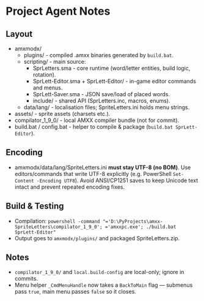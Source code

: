﻿# Project Agent Notes

## Layout
- amxmodx/
  - plugins/ - compiled .amxx binaries generated by `build.bat`.
  - scripting/ - main source:
    - SprLetters.sma - core runtime (word/letter entities, build logic, rotation).
    - SprLett-Editor.sma + SprLett-Editor/ - in-game editor commands and menus.
    - SprLett-Saver.sma - JSON save/load of placed words.
    - include/ - shared API (SprLetters.inc, macros, enums).
  - data/lang/ - localisation files; SpriteLetters.ini holds menu strings.
- assets/ - sprite assets (charsets etc.).
- compilator_1_9_0/ - local AMXX compiler bundle (not for commit).
- build.bat / config.bat - helper to compile & package (`build.bat SprLett-Editor`).

## Encoding
- amxmodx/data/lang/SpriteLetters.ini **must stay UTF-8 (no BOM)**. Use editors/commands that write UTF-8 explicitly (e.g. PowerShell `Set-Content -Encoding UTF8`). Avoid ANSI/CP1251 saves to keep Unicode text intact and prevent repeated encoding fixes.

## Build & Testing
- Compilation: `powershell -command "='D:\PyProjects\amxx-SpriteLetters\compilator_1_9_0'; ='amxxpc.exe'; ./build.bat SprLett-Editor"`
- Output goes to `amxmodx/plugins/` and packaged SpriteLetters.zip.

## Notes
- `compilator_1_9_0/` and `local.build-config` are local-only; ignore in commits.
- Menu helper `_CmdMenuHandle` now takes a `BackToMain` flag — submenus pass `true`, main menu passes `false` so it closes.
